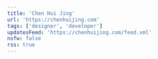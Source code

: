```yaml
---
title: 'Chen Hui Jing'
url: 'https://chenhuijing.com'
tags: ['designer', 'developer']
updatesFeed: 'https://chenhuijing.com/feed.xml'
nsfw: false
rss: true
---
```

